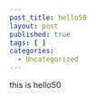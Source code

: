 ```yaml
---
post_title: hello50
layout: post
published: true
tags: [ ]
categories:
  - Uncategorized
---
```

this is hello50

